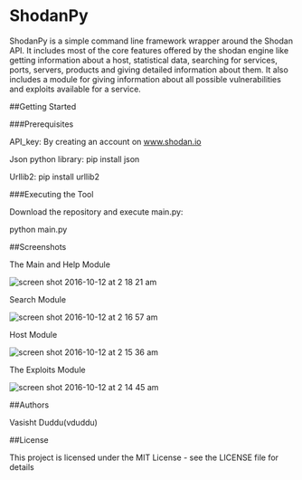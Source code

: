 # ShodanPy
ShodanPy is a simple command line framework wrapper around the Shodan API. It includes most of the core features offered by the shodan engine like getting information about a host, statistical data, searching for services, ports, servers, products and giving detailed information about them. It also includes a module for giving information about all possible vulnerabilities and exploits available for a service.

##Getting Started

###Prerequisites

API_key: By creating an account on www.shodan.io

Json python library: pip install json

Urllib2: pip install urllib2

###Executing the Tool

Download the repository and execute main.py:

python main.py

##Screenshots

The Main and Help Module

![screen shot 2016-10-12 at 2 18 21 am](https://cloud.githubusercontent.com/assets/20644368/19288965/1e357962-9026-11e6-9924-0470bf7140a4.png)

Search Module

![screen shot 2016-10-12 at 2 16 57 am](https://cloud.githubusercontent.com/assets/20644368/19289083/a4356662-9026-11e6-8995-406ecdf5b3c8.png)


Host Module

![screen shot 2016-10-12 at 2 15 36 am](https://cloud.githubusercontent.com/assets/20644368/19289047/77a2e1f6-9026-11e6-90f8-47c49467a672.png)


The Exploits Module

![screen shot 2016-10-12 at 2 14 45 am](https://cloud.githubusercontent.com/assets/20644368/19289020/5a654958-9026-11e6-9b95-37d8ead8cc74.png)



##Authors

Vasisht Duddu(vduddu)

##License

This project is licensed under the MIT License - see the LICENSE file for details
